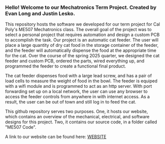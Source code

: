 ### Hello! Welcome to our Mechatronics Term Project.  Created by Evan Long and Justin Lesko.

This repository hosts the software we developed for our term project for Cal Poly's ME507 Mechatronics class.  The overall 
 goal of the project was to select a personal project that requires automation and design a custom PCB to accomplish the task.
 Our project is an automatic cat feeder.  The user will place a large quantity of dry cat food in the storage container
 of the feeder, and the feeder will automatically dispense the food at the appropriate time for the cat.  Over the course
 of the spring 2025 quarter, we designed the cat feeder and custom PCB, ordered the parts, wired everything up, and 
 programmed the feeder to create a functional final product.

The cat feeder dispenses food with a large lead screw, and has a pair of load cells to measure the weight of food in the
 bowl.  The feeder is equiped with a wifi module and is programmed to act as an http server.  With port forwarding set up
 on a local network, the user can use any browser to access the feeder controls from anywhere in with internet access.
 As a result, the user can be out of town and still log in to feed the cat.

This github repository serves two purposes.  One, it hosts our website, which contains an overview of the mechanical,
electrical, and software designs for this project.  Two, it contains our source code, in a folder called "ME507 Code".

A link to our website can be found here: [WEBSITE](https://justinlesko02.github.io/CalPoly-ME507-MECHA07/)
